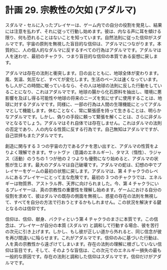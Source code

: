 # 計画 29. 宗教性の欠如 (アダルマ)

スダルマ・セルに入ったプレイヤーは、ゲーム内での自分の役割を発見し、結果には注意を払わず、それに従って行動し始めます。彼は、内なる声に耳を傾ける限り、何も恐れることはないことを知っています。自然法則に従った信仰がスダルマです。宇宙の原則を無視した盲目的な信仰は、アダルマにつながります。本質的に、人の個人的なダルマに反するすべての行為はアダルマです。アダルマは人を迷わせ、最初のチャクラ、つまり盲目的な信仰の本質である妄想に戻します。

アダルマは存在の法則と衝突します。日の出とともに、地球全体が変わります。風、気温、気圧など、すべてが変化します。生活のペースは速くなっています。もし人がこの時間に眠っているなら、その人は地球の法則に反した行動をしていることになり、これはアダルマです。地球の腸から化石原料を抽出し、環境に悪影響を及ぼし得る可能性や地球の将来のニーズを気にせずに使用することは、地球に対するアダルマです。同様に、一部の行為は人間の生理機能にとってアダルマとして機能します。休むことなく、常に緊張感を持って生きることは、明らかなアダルマです。しかし、偽りの手段に頼って緊張を解くことは、さらに非ダルマとなるでしょう。アダルマはそれ自体では存在しません。これはダルマの法則の否定であり、人の内なる性質に反する行為です。自己無知はアダルマですが、自己崇拝もまたアダルマです。

創造に関与する 3 つの宇宙の力であるグナを思い出すと、アダルマの性質をよりよく理解できます。サットヴァ（意識のエネルギー）、タマス（惰性）、ラジャス（活動）のうちの 1 つが他の 2 つよりも優勢になり始めると、アダルマの状態が生じます。最大のアダルマは自己破壊です。アダルマの蛇は、幻想の中でプレイヤーをゲームの最初の状態に戻します。アダルマは、第 4 チャクラのレベルにあるプレイヤーにとって主な危険です。最初の 3 つのチャクラでは、エネルギーは物質界、アストラル界、天界に向けられました。今、第 4 チャクラにいるプレイヤーは、真の宗教性の重要性を理解し始めます。ゲームにおける自分の役割を求めて、彼はダルマの既存の側面を無視し、惑星の存在の法則を無視して、すべてを自分の方法で行おうとするかもしれません。この状況を解決する鍵となるのは信仰です。

信仰は、信仰、献身、バクティという第 4 チャクラのまさに本質です。この信念は、プレイヤーが自分の本質 (スダルマ) と調和して行動する場合、彼を苦行の次元に引き上げます。しかし、もし彼が正しい道から外れると、同じ信念が彼を再び間違いに陥らせます。これがアダルマです。信仰のみに基づいた行動は、人を真の宗教性から遠ざけてしまいます。存在の法則の理解に根ざしていない信仰は盲目です。そして、そのような盲信は、この次元でのエネルギー損失の最も一般的な原因です。存在の法則と調和した信仰はスダルマです。信仰だけがアダルマです。

